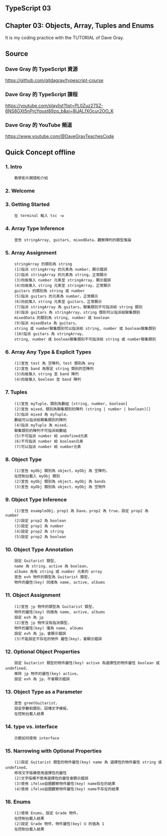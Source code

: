 ## TypeScript 03
## Chapter 03: Objects, Array, Tuples and Enums
It is my coding practice with the TUTORIAL of Dave Gray. 

## Source
### Dave Gray 的 TypeScript 資源
https://github.com/gitdagray/typescript-course

### Dave Gray 的 TypeScript 課程
https://youtube.com/playlist?list=PL0Zuz27SZ-6NS8GXt5nPrcYpust89zq_b&si=8IJALfXOcur2OO_K

### Dave Gray 的 YouTube 頻道
https://www.youtube.com/@DaveGrayTeachesCode

## Quick Concept offline
###  1. Intro
        教學影片開頭和介紹

###  2. Welcome

###  3. Getting Started
        在 terminal 輸入 tsc -w

###  4. Array Type Inference
        宣告 stringArray, guitars, mixedData，觀察陣列的類型推論

###  5. Array Assignment
        stringArray 的類別為 string
        (1)指派 stringArray 的元素為 number，顯示錯誤
        (2)指派 stringArray 的元素為 string，正常顯示
        (3)向後推入 number 元素至 stringArray，顯示錯誤
        (4)向後推入 string 元素至 stringArray，正常顯示
        guitars 的類別為 string 或 number
        (5)指派 guitars 的元素為 number，正常顯示
        (6)向前推入 string 元素至 guitars，正常顯示
        (7)指派 stringArray 為 guitars，聯集類別不可指派給 string 類別
        (8)指派 guitars 為 stringArray，string 類別可以指派給聯集類別
        mixedData 的類別為 string, number 或 boolean
        (9)指派 mixedData 為 guitars，
        string 或 number聯集類別可以指派給 string, number 或 boolean聯集類別
        (10)指派 guitars 為 stringArray，
        string, number 或 boolean聯集類別不可指派給 string 或 number聯集類別


###  6. Array Any Type & Explicit Types
        (1)宣告 test 為 空陣列，test 類別為 any
        (2)宣告 band 為限定 string 類別的空陣列
        (3)向後推入 string 至 band 陣列
        (4)向後推入 boolean 至 band 陣列

###  7. Tuples
        (1)宣告 myTuple，類別為數組 [string, number, boolean]
        (2)宣告 mixed，類別為聯集類別的陣列 (string | number | boolean)[]
        (3)指派 mixed 為 myTuple，
        數組可以指派給聯集類別的陣列
        (4)指派 myTuple 為 mixed，
        聯集類別的陣列不可指派給數組
        (5)不可指派 number 給 undefined元素
        (6)不可指派 number 給 boolean元素
        (7)可以指派 number 給 number元素

###  8. Object Type
        (1)宣告 myObj 類別為 object，myObj 為 空陣列，
        在控制台載入 myObj 類別
        (2)宣告 myObj 類別為 object，myObj 為 bands
        (3)宣告 myObj 類別為 object，myObj 為 空物件

###  9. Object Type Inference
        (1)宣告 exampleObj，prop1 為 Dave，prop2 為 true，設定 prop2 為 number
        (2)設定 prop2 為 boolean
        (3)設定 prop1 為 number
        (4)設定 prop2 為 string
        (5)設定 prop2 為 boolean
        
### 10. Object Type Annotation
        設定 Guitarist 類型，
        name 為 string，active 為 boolean，
        albums 為有 string 或 number 元素的 array
        宣告 evh 物件的類型為 Guitarist 類型，
        物件的屬性(key) 同樣為 name, active, albums

### 11. Object Assignment
        (1)宣告 jp 物件的類型為 Guitarist 類型，
        物件的屬性(key) 同樣為 name, active, albums
        設定 evh 為 jp
        (2)宣告 jp 物件沒有指派類型，
        物件的屬性(key) 僅為 name, albums
        設定 evh 為 jp，會顯示錯誤
        (3)不能設定不存在的物件 屬性(key)，會顯示錯誤

### 12. Optional Object Properties
        設定 Guitarist 類型的物件屬性(key) active 為選擇性的物件屬性 boolean 或 undefined，
        移除 jp 物件的屬性(key) active，
        設定 evh 為 jp，不會顯示錯誤

### 13. Object Type as a Parameter
        宣告 greetGuitarist，
        設定參數和類別，回傳文字模板，
        在控制台載入結果

### 14. type vs. interface
        示範如何使用 interface

### 15. Narrowing with Optional Properties
        (1)設定 Guitarist 類型的物件屬性(key) name 為 選擇性的物件屬性 string 或 undefined，
        修改文字版模使用選擇性的屬性
        (2)文字版模不使用選擇性的屬性會顯示錯誤
        (3)使用 ifelse迴圈觀察物件屬性(key) name存在的結果
        (4)使用 ifelse迴圈觀察物件屬性(key) name不存在的結果

### 16. Enums
        (1)使用 Enums，設定 Grade 物件，
        在控制台載入結果
        (2)設定 Grade 物件，物件屬性(key) U 的值為 1
        在控制台載入結果